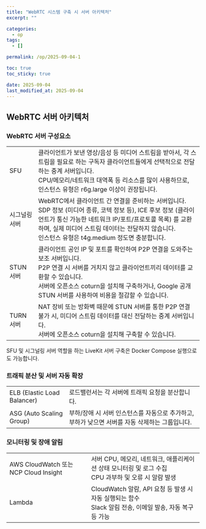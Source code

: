 ```yaml
---
title: "WebRTC 시스템 구축 시 서버 아키텍처"
excerpt: ""

categories:
  - op
tags:
  - []

permalink: /op/2025-09-04-1

toc: true
toc_sticky: true

date: 2025-09-04
last_modified_at: 2025-09-04
---
```


## WebRTC 서버 아키텍처

### WebRTC 서버 구성요소
<table class="table_2_left">
  <tbody>
    <tr>
      <td>SFU</td>
      <td>
        클라이언트가 보낸 영상/음성 등 미디어 스트림을 받아서, 각 스트림을 필요로 하는 구독자 클라이언트들에게 선택적으로 전달하는 중계 서버입니다.<br>
        CPU/메모리/네트워크 대역폭 등 리소스를 많이 사용하므로, 인스턴스 유형은 r6g.large 이상이 권장됩니다.
      </td>
    </tr>
    <tr>
      <td>시그널링 서버</td>
      <td>
        WebRTC에서 클라이언트 간 연결을 준비하는 서버입니다.<br>
        SDP 정보 (미디어 종류, 코텍 정보 등), ICE 후보 정보 (클라이언트가 통신 가능한 네트워크 IP/포트/프로토콜 목록) 를 교환하며, 실제 미디어 스트림 데이터는 전달하지 않습니다.<br>
        인스턴스 유형은 t4g.medium 정도면 충분합니다.
      </td>
    </tr>
    <tr>
      <td>STUN 서버</td>
      <td>
        클라이언트 공인 IP 및 포트를 확인하여 P2P 연결을 도와주는 보조 서버입니다.<br>
        P2P 연결 시 서버를 거치지 않고 클라이언트끼리 데이터를 교환할 수 있습니다.<br>
        서버에 오픈소스 coturn을 설치해 구축하거나, Google 공개 STUN 서버를 사용하여 비용을 절감할 수 있습니다.
      </td>
    </tr>
    <tr>
      <td>TURN 서버</td>
      <td>
        NAT 장비 또는 방화벽 때문에 STUN 서버를 통한 P2P 연결 불가 시, 미디어 스트림 데이터를 대신 전달하는 중계 서버입니다.<br>
        서버에 오픈소스 coturn을 설치해 구축할 수 있습니다.
      </td>
    </tr>
  </tbody>
</table>
SFU 및 시그널링 서버 역할을 하는 LiveKit 서버 구축은 Docker Compose 실행으로도 가능합니다.

### 트래픽 분산 및 서버 자동 확장
<table class="table_2_left">
  <tbody>
    <tr>
      <td>ELB (Elastic Load Balancer)</td>
      <td>
        로드밸런서는 각 서버에 트래픽 요청을 분산합니다.
      </td>
    </tr>
    <tr>
      <td>ASG (Auto Scaling Group)</td>
      <td>
        부하/장애 시 서버 인스턴스를 자동으로 추가하고, 부하가 낮으면 서버를 자동 삭제하는 그룹입니다.
      </td>
    </tr>
  </tbody>
</table>

### 모니터링 및 장애 알림
<table class="table_2_left">
  <tbody>
    <tr>
      <td>AWS CloudWatch 또는 NCP Cloud Insight</td>
      <td>
        서버 CPU, 메모리, 네트워크, 애플리케이션 상태 모니터링 및 로그 수집<br>
        CPU 과부하 및 오류 시 알람 발생
      </td>
    </tr>
    <tr>
      <td>Lambda</td>
      <td>
        CloudWatch 알람, API 요청 등 발생 시 자동 실행되는 함수<br>
        Slack 알림 전송, 이메일 발송, 자동 복구 등 가능
      </td>
    </tr>
  </tbody>
</table>
